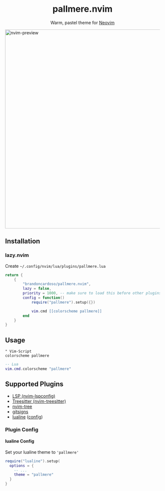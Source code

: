 <h1 align="center">pallmere.nvim</h1>

<p align="center">Warm, pastel theme for <a href="https://neovim.io/">Neovim</a></p>

<img width="1279" height="649" alt="nvim-preview" src="https://github.com/user-attachments/assets/335e4d5f-6386-452c-a945-09904078a1be" />


## Installation

### lazy.nvim

Create `~/.config/nvim/lua/plugins/pallmere.lua`
```lua
return {
	{
		"brandoncardoso/pallmere.nvim",
		lazy = false,
		priority = 1000, -- make sure to load this before other plugins
		config = function()
			require("pallmere").setup({})

			vim.cmd [[colorscheme pallmere]]
		end
	}
}
```


## Usage

```vim
" Vim-Script
colorscheme pallmere
```

```lua
-- Lua
vim.cmd.colorscheme "pallmere"
```


## Supported Plugins
* [LSP (nvim-lspconfig)](https://github.com/neovim/nvim-lspconfig)
* [Treesitter (nvim-treesitter)](https://github.com/nvim-treesitter/nvim-treesitter)
* [nvim-tree](https://github.com/nvim-tree/nvim-tree.lua)
* [gitsigns](https://github.com/lewis6991/gitsigns.nvim)
* [lualine](https://github.com/nvim-lualine/lualine.nvim) ([config](#lualine-config))

### Plugin Config
#### lualine Config
Set your lualine theme to `'pallmere'`
```lua
require("lualine").setup(
  options = {
    -- ...
    theme = "pallmere"
  }
}
```
